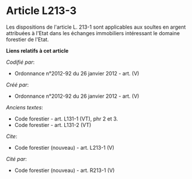 # Article L213-3

Les dispositions de l'article L. 213-1 sont applicables aux soultes en argent attribuées à l'Etat dans les échanges
immobiliers intéressant le domaine forestier de l'Etat.

**Liens relatifs à cet article**

_Codifié par_:

  - Ordonnance n°2012-92 du 26 janvier 2012 - art. (V)

_Créé par_:

  - Ordonnance n°2012-92 du 26 janvier 2012 - art. (V)

_Anciens textes_:

  - Code forestier - art. L131-1 (VT), phr 2 et 3.
  - Code forestier - art. L131-2 (VT)

_Cite_:

  - Code forestier (nouveau) - art. L213-1 (V)

_Cité par_:

  - Code forestier (nouveau) - art. R213-1 (V)
